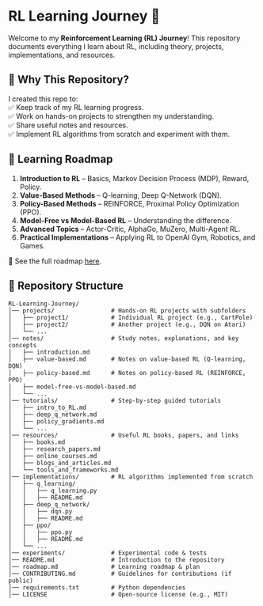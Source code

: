 # RL Learning Journey 🚀  

Welcome to my **Reinforcement Learning (RL) Journey**! This repository documents everything I learn about RL, including theory, projects, implementations, and resources.  

## 🌟 Why This Repository?  
I created this repo to:  
✅ Keep track of my RL learning progress.  
✅ Work on hands-on projects to strengthen my understanding.  
✅ Share useful notes and resources.  
✅ Implement RL algorithms from scratch and experiment with them.  

## 📌 Learning Roadmap  
1. **Introduction to RL** – Basics, Markov Decision Process (MDP), Reward, Policy.  
2. **Value-Based Methods** – Q-learning, Deep Q-Network (DQN).  
3. **Policy-Based Methods** – REINFORCE, Proximal Policy Optimization (PPO).  
4. **Model-Free vs Model-Based RL** – Understanding the difference.  
5. **Advanced Topics** – Actor-Critic, AlphaGo, MuZero, Multi-Agent RL.  
6. **Practical Implementations** – Applying RL to OpenAI Gym, Robotics, and Games.  

📍 See the full roadmap [here](roadmap.md).  

## 📂 Repository Structure  

```
RL-Learning-Journey/
│── projects/                # Hands-on RL projects with subfolders
│   ├── project1/            # Individual RL project (e.g., CartPole)
│   ├── project2/            # Another project (e.g., DQN on Atari)
│   └── ...                  
│── notes/                   # Study notes, explanations, and key concepts
│   ├── introduction.md      
│   ├── value-based.md       # Notes on value-based RL (Q-learning, DQN)
│   ├── policy-based.md      # Notes on policy-based RL (REINFORCE, PPO)
│   ├── model-free-vs-model-based.md
│   └── ...                  
│── tutorials/               # Step-by-step guided tutorials
│   ├── intro_to_RL.md       
│   ├── deep_q_network.md    
│   ├── policy_gradients.md  
│   └── ...                  
│── resources/               # Useful RL books, papers, and links
│   ├── books.md             
│   ├── research_papers.md   
│   ├── online_courses.md    
│   ├── blogs_and_articles.md
│   └── tools_and_frameworks.md
│── implementations/         # RL algorithms implemented from scratch
│   ├── q_learning/         
│   │   ├── q_learning.py    
│   │   ├── README.md        
│   ├── deep_q_network/     
│   │   ├── dqn.py           
│   │   ├── README.md        
│   ├── ppo/                
│   │   ├── ppo.py           
│   │   ├── README.md        
│   └── ...                  
│── experiments/             # Experimental code & tests
│── README.md                # Introduction to the repository
│── roadmap.md               # Learning roadmap & plan
│── CONTRIBUTING.md          # Guidelines for contributions (if public)
│── requirements.txt         # Python dependencies
│── LICENSE                  # Open-source license (e.g., MIT)

```